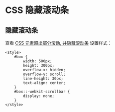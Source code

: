 # CSS 隐藏滚动条

## 隐藏滚动条 ##
查看 [CSS 元素超出部分滚动, 并隐藏滚动条](https://www.cnblogs.com/lovling/p/8000363.html)
设置样式：

```
<style>
    #box {
        width: 500px;
        height: 300px;
        overflow-x: hidden;
        overflow-y: scroll;
        line-height: 30px;
        text-align: center;
    }
    #box::-webkit-scrollbar {
        display: none;
    }
</style>
```
